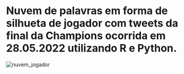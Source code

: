 # Nuvem de palavras em forma de silhueta de jogador com tweets da final da Champions ocorrida em 28.05.2022 utilizando R e Python. 
![nuvem_jogador](https://user-images.githubusercontent.com/100307643/171061711-f98ea8b0-7d47-46fb-8df5-5c6cb44e8acc.png)
